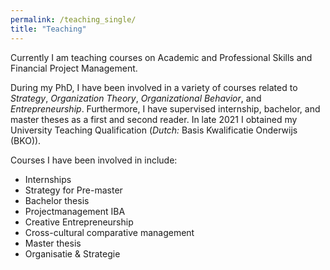 ```yaml
---
permalink: /teaching_single/
title: "Teaching"
---
```


Currently I am teaching courses on Academic and Professional Skills and Financial Project Management.

During my PhD, I have been involved in a variety of courses related to *Strategy*, *Organization Theory*, *Organizational Behavior*, and *Entrepreneurship*. Furthermore, I have supervised internship, bachelor, and master theses as a first and second reader. In late 2021 I obtained my University Teaching Qualification (*Dutch:* Basis Kwalificatie Onderwijs (BKO)).

Courses I have been involved in include:

- Internships
- Strategy for Pre-master
- Bachelor thesis
- Projectmanagement IBA
- Creative Entrepreneurship
- Cross-cultural comparative management
- Master thesis
- Organisatie & Strategie
